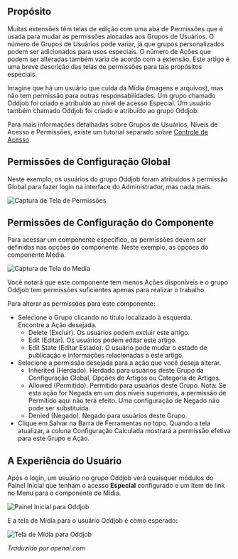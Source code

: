 <!-- Filename: Help4.x:Edit_Permissions / Display title: Editar Permissões -->

## Propósito

Muitas extensões têm telas de edição com uma aba de Permissões que é usada para mudar as permissões alocadas aos Grupos de Usuários. O número de Grupos de Usuários pode variar, já que grupos personalizados podem ser adicionados para usos especiais. O número de Ações que podem ser alteradas também varia de acordo com a extensão. Este artigo é uma breve descrição das telas de permissões para tais propósitos especiais.

Imagine que há um usuário que cuida da Mídia (imagens e arquivos), mas não tem permissão para outras responsabilidades. Um grupo chamado Oddjob foi criado e atribuído ao nível de acesso Especial. Um usuário também chamado Oddjob foi criado e atribuído ao grupo Oddjob.

Para mais informações detalhadas sobre Grupos de Usuários, Níveis de Acesso e Permissões, existe um tutorial separado sobre [Controle de Acesso](jdocmanual?article=user/users/access-control).

## Permissões de Configuração Global

Neste exemplo, os usuários do grupo Oddjob foram atribuídos à permissão Global
para fazer login na interface do Administrador, mas nada mais.

![Captura de Tela de Permissões](../../../pt/images/common-elements/global-configuration-permissions-tab.png)

## Permissões de Configuração do Componente

Para acessar um componente específico, as permissões devem ser definidas nas opções do componente. Neste exemplo, as opções do componente Media.

![Captura de Tela do Media](../../../pt/images/common-elements/media-options-permissions-tab.png)

Você notará que este componente tem menos Ações disponíveis e o grupo Oddjob tem permissões suficientes apenas para realizar o trabalho.

Para alterar as permissões para este componente:

* Selecione o Grupo clicando no título localizado à esquerda.<br>
  Encontre a Ação desejada.
  * Delete (Excluir). Os usuários podem excluir este artigo.
  * Edit (Editar). Os usuários podem editar este artigo.
  * Edit State (Editar Estado). O usuário pode mudar o estado de publicação e informações relacionadas a este artigo.
* Selecione a permissão desejada para a ação que você deseja alterar.
  * Inherited (Herdado). Herdado para usuários deste Grupo da Configuração Global, Opções de Artigos ou Categoria de Artigos.
  * Allowed (Permitido). Permitido para usuários deste Grupo. Nota: Se esta ação for Negada em um dos níveis superiores, a permissão de Permitido aqui não terá efeito. Uma configuração de Negado não pode ser substituída.
  * Denied (Negado). Negado para usuários deste Grupo.
* Clique em Salvar na Barra de Ferramentas no topo. Quando a tela atualizar, a coluna Configuração Calculada mostrará a permissão efetiva para este Grupo e Ação.

## A Experiência do Usuário

Após o login, um usuário no grupo Oddjob verá quaisquer módulos do Painel Inicial
que tenham o acesso **Especial** configurado e um item de link no Menu para o componente de Mídia.

![Painel Inicial para Oddjob](../../../pt/images/common-elements/home-dashboard-for-oddjob.png)

E a tela de Mídia para o usuário Oddjob é como esperado:

![Tela de Mídia para Oddjob](../../../pt/images/common-elements/media-screen-for-oddjob.png)

*Traduzido por openai.com*  

